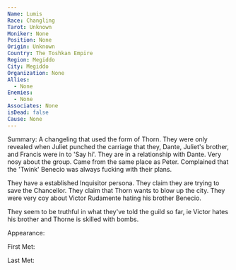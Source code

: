 ```yaml
---
Name: Lumis
Race: Changling
Tarot: Unknown
Moniker: None
Position: None
Origin: Unknown
Country: The Toshkan Empire
Region: Megiddo
City: Megiddo
Organization: None
Allies:
  - None
Enemies:
  - None
Associates: None
isDead: false
Cause: None
---
```

Summary:
A changeling that used the form of Thorn. They were only revealed when Juliet punched the carriage that they, Dante, Juliet's brother, and Francis were in to 'Say hi'. They are in a relationship with Dante. Very nosy about the group. Came from the same place as Peter. Complained that the 'Twink' Benecio was always fucking with their plans.

They have a established Inquisitor persona. They claim they are trying to save the Chancellor. They claim that Thorn wants to blow up the city. They were very coy about Victor Rudamente hating his brother Benecio.

They seem to be truthful in what they've told the guild so far, ie Victor hates his brother and Thorne is skilled with bombs.

Appearance: 

First Met: 

Last Met: 




